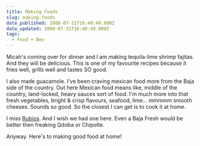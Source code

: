 ```yaml
---
title: Making Foods
slug: making-foods
date_published: 2008-07-31T16:40:49.000Z
date_updated: 2008-07-31T16:40:49.000Z
tags:
  - Food + Bev
---
```


Micah's coming over for dinner and I am making tequila-lime shrimp fajitas. And they will be delicious. This is one of my favourite recipes because it fries well, grills well and tastes SO good.

I also made guacamole. I've been craving mexican food more from the Baja side of the country. Out here Mexican food means like, middle of the country, land-locked, heavy sauces sort of food. I'm much more into that fresh vegetables, bright & crisp flavours, seafood, lime... mmmmm smooth cheeses. Sounds so good. So the closest I can get is to cook it at home.

I miss [Rubios](http://www.rubios.com/). And I wish we had one here. Even a Baja Fresh would be better then freaking Qdoba or Chipotle.

Anyway. Here's to making good food at home!
